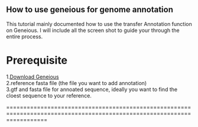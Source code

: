 ## How to use geneious for genome annotation

This tutorial mainly documented how to use the transfer Annotation function on Geneious. I will include all the screen shot to guide your through the entire process.<br>

Prerequisite
============

1.[Download Geneious](https://www.geneious.com/download/) <br>
2.reference fasta file (the file you want to add annotation) <br>
3.gtf and fasta file for annoated sequence, ideally you want to find the cloest sequence to your reference. <br>

========================================================================================================================
